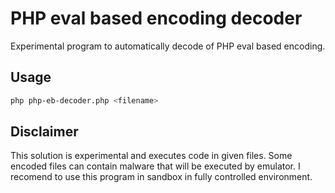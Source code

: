 # PHP eval based encoding decoder
Experimental program to automatically decode of PHP eval based encoding.

## Usage
```bash
php php-eb-decoder.php <filename>
```

## Disclaimer
This solution is experimental and executes code in given files. Some encoded files can contain malware that will be executed by emulator. I recomend to use this program in sandbox in fully controlled environment.
